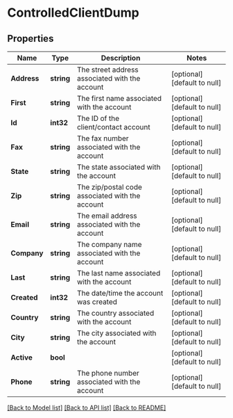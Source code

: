 # ControlledClientDump

## Properties
Name | Type | Description | Notes
------------ | ------------- | ------------- | -------------
**Address** | **string** | The street address associated with the account | [optional] [default to null]
**First** | **string** | The first name associated with the account | [optional] [default to null]
**Id** | **int32** | The ID of the client/contact account | [optional] [default to null]
**Fax** | **string** | The fax number associated with the account | [optional] [default to null]
**State** | **string** | The state associated with the account | [optional] [default to null]
**Zip** | **string** | The zip/postal code associated with the account | [optional] [default to null]
**Email** | **string** | The email address associated with the account | [optional] [default to null]
**Company** | **string** | The company name associated with the account | [optional] [default to null]
**Last** | **string** | The last name associated with the account | [optional] [default to null]
**Created** | **int32** | The date/time the account was created | [optional] [default to null]
**Country** | **string** | The country associated with the account | [optional] [default to null]
**City** | **string** | The city associated with the account | [optional] [default to null]
**Active** | **bool** |  | [optional] [default to null]
**Phone** | **string** | The phone number associated with the account | [optional] [default to null]

[[Back to Model list]](../README.md#documentation-for-models) [[Back to API list]](../README.md#documentation-for-api-endpoints) [[Back to README]](../README.md)


